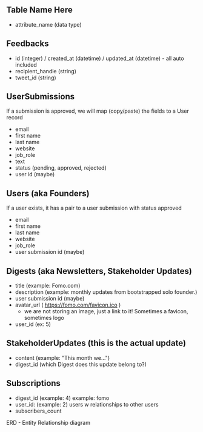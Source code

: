 ## Table Name Here

- attribute_name (data type)


## Feedbacks 

- id (integer) / created_at (datetime) / updated_at (datetime) - all auto included
- recipient_handle (string)
- tweet_id (string)

## UserSubmissions

If a submission is approved, we will map (copy/paste) the fields to a User record

- email
- first name
- last name
- website
- job_role
- text
- status (pending, approved, rejected)
- user id (maybe)

## Users (aka Founders)
If a user exists, it has a pair to a user submission with status approved
- email
- first name
- last name
- website
- job_role
- user submission id (maybe)

## Digests (aka Newsletters, Stakeholder Updates)
- title (example: Fomo.com)
- description (example: monthly updates from bootstrapped solo founder.)
- user submission id (maybe)
- avatar_url ( https://fomo.com/favicon.ico ) 
    - we are not storing an image, just a link to it! Sometimes a favicon, sometimes logo  
- user_id (ex: 5)

## StakeholderUpdates (this is the actual update)

- content (example: "This month we...")
- digest_id (which Digest does this update belong to?)


## Subscriptions

- digest_id (example: 4) example: fomo
- user_id: (example: 2)
users w relationships to other users
- subscribers_count


ERD - Entity Relationship diagram

